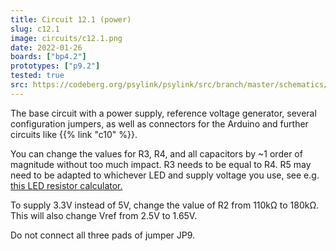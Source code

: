 ```yaml
---
title: Circuit 12.1 (power)
slug: c12.1
image: circuits/c12.1.png
date: 2022-01-26
boards: ["bp4.2"]
prototypes: ["p9.2"]
tested: true
src: https://codeberg.org/psylink/psylink/src/branch/master/schematics/circuit12.1.sch
---
```


The base circuit with a power supply, reference voltage generator, several
configuration jumpers, as well as connectors for the Arduino and further
circuits like {{% link "c10" %}}.

You can change the values for R3, R4, and all capacitors by ~1 order of
magnitude without too much impact. R3 needs to be equal to R4.  R5 may need to
be adapted to whichever LED and supply voltage you use, see e.g. [this LED
resistor
calculator.](https://www.allaboutcircuits.com/tools/led-resistor-calculator/)

To supply 3.3V instead of 5V, change the value of R2 from 110k&Omega; to
180k&Omega;.  This will also change Vref from 2.5V to 1.65V.

Do not connect all three pads of jumper JP9.
